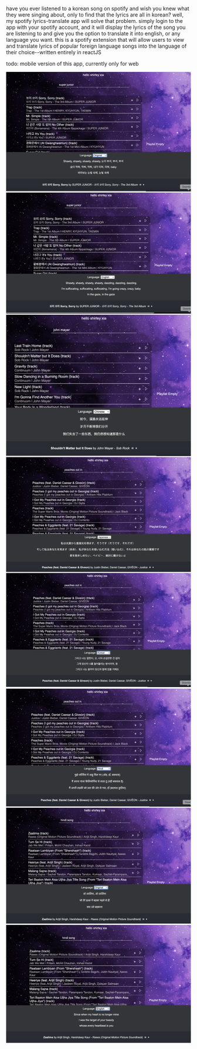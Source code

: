 have you ever listened to a korean song on spotify and wish you knew what they were singing about, only to find that the lyrics are all in korean? well, my spotify lyrics-translate app will solve that problem. simply login to the app with your spotify account, and it will display the lyrics of the song you are listening to and give you the option to translate it into english, or any language you want.
this is a spotify extension that will allow users to view and translate lyrics of popular foreign language songs into the language of their choice--written entirely in reactJS

todo: mobile version of this app, currently only for web

![Screenshot](screenshots/Screenshot0.png)
![Screenshot](screenshots/Screenshot1.png)
![Screenshot](screenshots/Screenshot2.png)
![Screenshot](screenshots/Screenshot3.png)
![Screenshot](screenshots/Screenshot4.png)
![Screenshot](screenshots/Screenshot5.png)
![Screenshot](screenshots/Screenshot6.png)
![Screenshot](screenshots/Screenshot7.png)
